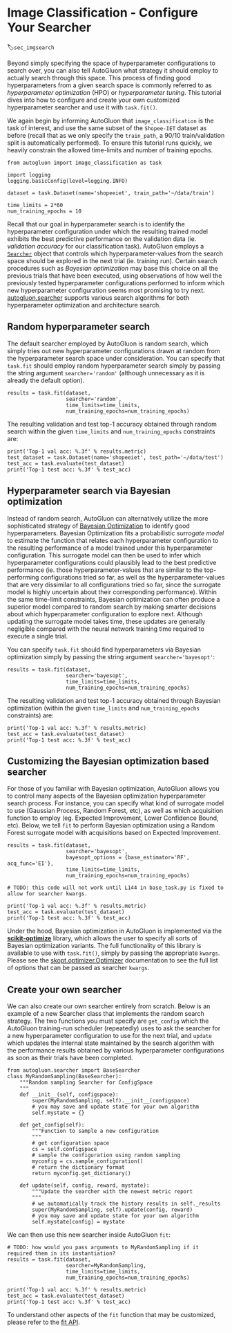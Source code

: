 # Image Classification - Configure Your Searcher
:label:`sec_imgsearch`


Beyond simply specifying the space of hyperparameter configurations to search over, you can also tell AutoGluon what strategy it should employ to actually search through this space.  This process of finding good hyperparameters from a given search space is commonly referred to as *hyperparameter optimization* (HPO) or *hyperparameter tuning*.  This tutorial dives into how to configure and create your own customized hyperparameter searcher and use it with `task.fit()`.

We again begin by informing AutoGluon that `image_classification` is the task of interest, and  use the same subset of the `Shopee-IET` dataset as before (recall that as we only specify the `train_path`, a 90/10 train/validation split is automatically performed).  To ensure this tutorial runs quickly, we heavily constrain the allowed time-limits and number of training epochs.

```{.python .input}
from autogluon import image_classification as task

import logging
logging.basicConfig(level=logging.INFO)

dataset = task.Dataset(name='shopeeiet', train_path='~/data/train')

time_limits = 2*60
num_training_epochs = 10
```

Recall that our goal in hyperparameter search is to identify the hyperparameter configuration under which the resulting trained model exhibits the best predictive performance on the validation data (ie. *validation accuracy* for our classification task).  AutoGluon employs a [`Searcher`](../api/autogluon.searcher.html) object that controls which hyperparameter-values from the search space should be explored in the next trial (ie. training run). Certain search procedures such as *Bayesian optimization* may base this choice on all the previous trials that have been executed, using observations of how well the previously tested hyperparameter configurations performed to inform which new hyperparameter configuration seems most promising to try next.  [autogluon.searcher](../api/autogluon.searcher.html) supports various search algorithms for both hyperparameter optimization and architecture search. 

## Random hyperparameter search

The default searcher employed by AutoGluon is random search, which simply tries out new hyperparameter configurations drawn at random from the hyperparameter search space under consideration. You can specify that `task.fit` should employ random hyperparameter search simply by passing the string argument `searcher='random'` (although unnecessary as it is already the default option).

```{.python .input}
results = task.fit(dataset,
                   searcher='random',
                   time_limits=time_limits,
                   num_training_epochs=num_training_epochs)
```

The resulting validation and test top-1 accuracy obtained through random search within the given `time_limits` and `num_training_epochs` constraints are:

```{.python .input}
print('Top-1 val acc: %.3f' % results.metric)
test_dataset = task.Dataset(name='shopeeiet', test_path='~/data/test')
test_acc = task.evaluate(test_dataset)
print('Top-1 test acc: %.3f' % test_acc)
```

## Hyperparameter search via Bayesian optimization

Instead of random search, AutoGluon can alternatively utilize the more sophisticated strategy of [Bayesian Optimization](../api/autogluon.searcher.html) to identify good hyperparameters.  Bayesian Optimization fits a probabilistic *surrogate model* to estimate the function that relates each hyperparameter configuration to the resulting performance of a model trained under this hyperparameter configuration. This surrogate model can then be used to infer which hyperparameter configurations could plausibly lead to the best predictive performance (ie. those hyperparameter-values that are similar to the top-performing configurations tried so far, as well as the hyperparameter-values that are very dissimilar to all configurations tried so far, since the surrogate model is highly uncertain about their corresponding performance). Within the same time-limit constraints, Bayesian optimization can often produce a superior model  compared to random search by making smarter decisions about which hyperparameter configuration to explore next. Although updating the surrogate model takes time, these updates are generally negligible compared with the neural network training time required to execute a single trial. 

You can specify `task.fit` should find hyperparameters via Bayesian optimization simply by passing the string argument `searcher='bayesopt'`:

```{.python .input}
results = task.fit(dataset,
                   searcher='bayesopt',
                   time_limits=time_limits,
                   num_training_epochs=num_training_epochs)
```

The resulting validation and test top-1 accuracy obtained through Bayesian optimization (within the given `time_limits` and `num_training_epochs` constraints) are:

```{.python .input}
print('Top-1 val acc: %.3f' % results.metric)
test_acc = task.evaluate(test_dataset)
print('Top-1 test acc: %.3f' % test_acc)
```

## Customizing the Bayesian optimization based searcher

For those of you familiar with Bayesian optimization, AutoGluon allows you to control many aspects of the Bayesian optimization hyperparameter search process.  For instance, you can specify what kind of surrogate model to use (Gaussian Process, Random Forest, etc), as well as which acquisition function to employ (eg. Expected Improvement, Lower Confidence Bound, etc). 
Below, we tell `fit` to perform Bayesian optimization using a Random Forest surrogate model with acquisitions based on Expected Improvement.

```{.python .input}
results = task.fit(dataset,
                   searcher='bayesopt', 
                   bayesopt_options = {base_estimator='RF', acq_func='EI'},
                   time_limits=time_limits,
                   num_training_epochs=num_training_epochs)
                   
# TODO: this code will not work until L144 in base_task.py is fixed to allow for searcher kwargs.

print('Top-1 val acc: %.3f' % results.metric)
test_acc = task.evaluate(test_dataset)
print('Top-1 test acc: %.3f' % test_acc)
```

Under the hood, Bayesian optimization in AutoGluon is implemented via the [**scikit-optimize**](https://scikit-optimize.github.io/) library, which allows the user to specify all sorts of Bayesian optimization variants. The full functionality of this library is available to use with `task.fit()`, simply by passing the appropriate `kwargs`. Please see the [skopt.optimizer.Optimizer](http://scikit-optimize.github.io/optimizer/index.html#skopt.optimizer.Optimizer) documentation to see the full list of options that can be passed as searcher `kwargs`.

## Create your own searcher

We can also create our own searcher entirely from scratch. Below is an example of a new Searcher class that implements the random search strategy. The two functions you must specify are `get_config` which the AutoGluon training-run scheduler (repeatedly) uses to ask the searcher for a new hyperparameter configuration to use for the next trial, and `update` which updates the internal state maintained by the search algorithm with the performance results obtained by various hyperparameter configurations as soon as their trials have been completed.

```{.python .input}
from autogluon.searcher import BaseSearcher
class MyRandomSampling(BaseSearcher):
    """Random sampling Searcher for ConfigSpace
    """
    def __init__(self, configspace):
        super(MyRandomSampling, self).__init__(configspace)
        # you may save and update state for your own algorithm
        self.mystate = {}
        
    def get_config(self):
        """Function to sample a new configuration
        """
        # get configuration space
        cs = self.configspace
        # sample the configuration using random sampling
        myconfig = cs.sample_configuration()
        # return the dictionary format
        return myconfig.get_dictionary()

    def update(self, config, reward, mystate):
        """Update the searcher with the newest metric report
        """
        # we automatically track the history results in self._results
        super(MyRandomSampling, self).update(config, reward)
        # you may save and update state for your own algorithm
        self.mystate[config] = mystate
```

We can then use this new searcher inside AutoGluon `fit`:

```{.python .input}
# TODO: how would you pass arguments to MyRandomSampling if it required them in its instantiation?
results = task.fit(dataset,
                   searcher=MyRandomSampling,
                   time_limits=time_limits,
                   num_training_epochs=num_training_epochs)

print('Top-1 val acc: %.3f' % results.metric)
test_acc = task.evaluate(test_dataset)
print('Top-1 test acc: %.3f' % test_acc)
```

To understand other aspects of the `fit` function that may be customized, please refer to the [fit API](../api/autogluon.task.image_classification.html#autogluon.task.image_classification.ImageClassification.fit).